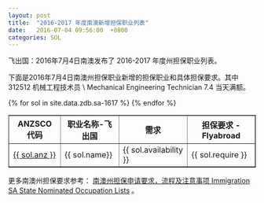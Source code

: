 ```yaml
---
layout: post
title:  "2016-2017 年度南澳新增担保职业列表"
date:   2016-07-04 09:56:00  +0800
categories: SOL
---
```


飞出国：2016年7月4日南澳发布了 2016-2017 年度州担保职业列表。

下面是2016年7月4日南澳州担保职业新增的担保职业和具体担保要求。其中 312512 机械工程技术员 \ Mechanical Engineering Technician 7.4 当天满额。

<table border = "1" cellpadding="1" cellspacing="0">
  <tr>
    <th>ANZSCO 代码</th>
    <th>职业名称-飞出国</th>
    <th>需求</th>
    <th>担保要求 - Flyabroad</th>
  </tr>
{% for sol in site.data.zdb.sa-1617 %}
<tr>
<td> <a href="http://anzsco.cgvisa.com/{{ sol.anz }}" target="_blank">{{ sol.anz }}</a> </td>
<td> {{ sol.name}} </td>
<td> {{ sol.availability }} </td>
<td> {{ sol.require }} </td>
</tr>
{% endfor %}
</table>

更多南澳州担保要求参考： [南澳州担保申请要求，流程及注意事项 Immigration SA State Nominated Occupation Lists](http://bbs.fcgvisa.com/t/immigration-sa-state-nominated-occupation-lists/3009) 。